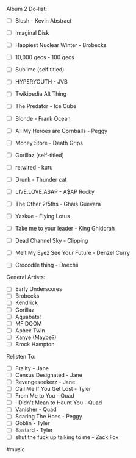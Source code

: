 Album 2 Do-list:

- [ ] Blush - Kevin Abstract
- [ ] Imaginal Disk
- [ ] Happiest Nuclear Winter - Brobecks
- [ ] 10,000 gecs - 100 gecs
- [ ] Sublime (self titled)
- [ ] HYPERYOUTH - JVB
- [ ] Twikipedia Alt Thing
- [ ] The Predator - Ice Cube
- [ ] Blonde - Frank Ocean
- [ ] All My Heroes are Cornballs - Peggy
- [ ] Money Store - Death Grips
- [ ] Gorillaz (self-titled)
- [ ] re:wired - kuru
- [ ] Drunk - Thunder cat
- [ ] LIVE.LOVE.ASAP - A$AP Rocky
- [ ] The Other 2/5ths - Ghais Guevara
- [ ] Yaskue - Flying Lotus
- [ ] Take me to your leader - King Ghidorah
- [ ] Dead Channel Sky - Clipping
- [ ] Melt My Eyez See Your Future - Denzel Curry
- [ ] Crocodile thing - Doechii


General Artists:

- [ ] Early Underscores
- [ ] Brobecks
- [ ] Kendrick
- [ ] Gorillaz
- [ ] Aquabats!
- [ ] MF DOOM
- [ ] Aphex Twin
- [ ] Kanye (Maybe?)
- [ ] Brock Hampton

Relisten To:

- [ ] Frailty - Jane
- [ ] Census Designated - Jane
- [ ] Revengeseekerz - Jane
- [ ] Call Me If You Get Lost - Tyler
- [ ] From Me to You - Quad
- [ ] I Didn't Mean to Haunt You - Quad
- [ ] Vanisher - Quad
- [ ] Scaring The Hoes - Peggy
- [ ] Goblin - Tyler
- [ ] Bastard - Tyler
- [ ] shut the fuck up talking to me - Zack Fox

#music